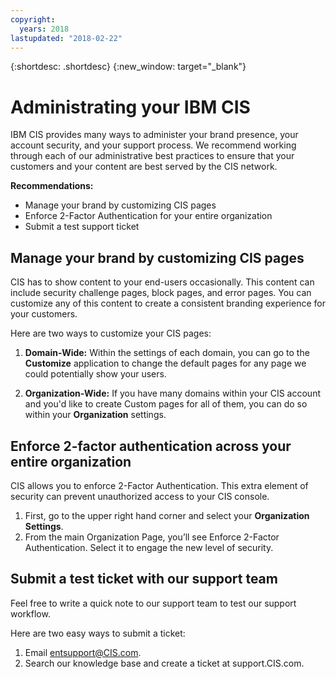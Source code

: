```yaml
---
copyright:
  years: 2018
lastupdated: "2018-02-22"
---
```


{:shortdesc: .shortdesc}
{:new_window: target="_blank"}

# Administrating your IBM CIS

IBM CIS provides many ways to administer your brand presence, your account security, and your support process. We recommend working through each of our administrative best practices to ensure that your customers and your content are best served by the CIS network.

**Recommendations:**

* Manage your brand by customizing CIS pages
* Enforce 2-Factor Authentication for your entire organization 
* Submit a test support ticket

## Manage your brand by customizing CIS pages
CIS has to show content to your end-users occasionally. This content can include security challenge pages, block pages, and error pages. You can customize any of this content to create a consistent branding experience for your customers.

Here are two ways to customize your CIS pages:

1. **Domain-Wide:** Within the settings of each domain, you can go to the **Customize** application to change the default pages for any page we could potentially show your users.

2. **Organization-Wide:** If you have many domains within your CIS account and you'd like to create Custom pages for all of them, you can do so within your **Organization** settings.

## Enforce 2-factor authentication across your entire organization
CIS allows you to enforce 2-Factor Authentication. This extra element of security can prevent unauthorized access to your CIS console.

1. First, go to the upper right hand corner and select your **Organization Settings**. 
2. From the main Organization Page, you’ll see Enforce 2-Factor Authentication. Select it to engage the new level of security.

## Submit a test ticket with our support team
Feel free to write a quick note to our support team to test our support workflow. 

Here are two easy ways to submit a ticket:

1. Email entsupport@CIS.com.
2. Search our knowledge base and create a ticket at support.CIS.com.
